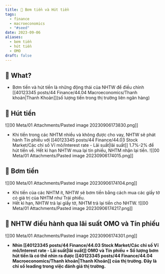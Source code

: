 ```yaml
---
title: 🌱 Bơm tiền và Hút tiền
tags:
  - finance
  - macroeconomics
  - "#seed"
date: 2023-09-06
aliases:
  - bơm tiền
  - hút tiền
  - OMO
draft: false
---
```


## 🌿 What?
- Bơm tiền và hút tiền là những động thái của NHTW để điều chỉnh [[40123345 posts/44 Finance/44.04 Macroeconomics/Thanh khoản|Thanh Khoản]](số lượng tiền trong thị trường liên ngân hàng)

## 🌿 Hút tiền
![[00 Meta/01 Attachments/Pasted image 20230906173830.png]]

- Khi tiền trong các NHTM nhiều và không được cho vay, NHTW sẽ phát hành Tín phiếu với [[40123345 posts/44 Finance/44.03 Stock Market/Các chỉ số Vĩ mô/Interest rate - Lãi suất|lãi suất]] 1.7%-2% để hút tiền về. Hết kì hạn NHTW mua lại tín phiếu, NHTM nhận lại tiền.
![[00 Meta/01 Attachments/Pasted image 20230906174015.png]]


## 🌿 Bơm tiền
![[00 Meta/01 Attachments/Pasted image 20230906174104.png]]
- Khi tiền của các NHTM ít, NHTW sẽ bơm tiền bằng cách mua các giấy tờ có giá trị của NHTM như Trái phiếu.
- Hết kì hạn, NHTW trả lại giấy tờ, NHTM trả lại tiền cho NHTW.
![[00 Meta/01 Attachments/Pasted image 20230906174217.png]]

## 🌿 NHTW điều hành qua lãi suất OMO và Tín phiếu
![[00 Meta/01 Attachments/Pasted image 20230906174301.png]]
- **Nhìn [[40123345 posts/44 Finance/44.03 Stock Market/Các chỉ số Vĩ mô/Interest rate - Lãi suất|lãi suất]] OMO và Tín phiếu + Số lượng bơm hút tiền là có thể nhìn ra được [[40123345 posts/44 Finance/44.04 Macroeconomics/Thanh khoản|Thanh Khoản]] của thị trường. Đây là chỉ số leading trong việc đánh giá thị trường.**